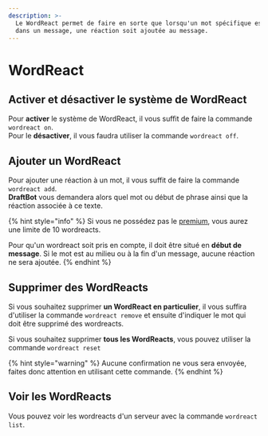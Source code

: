 ```yaml
---
description: >-
  Le WordReact permet de faire en sorte que lorsqu'un mot spécifique est envoyé
  dans un message, une réaction soit ajoutée au message.
---
```


# WordReact

## Activer et désactiver le système de WordReact <a id="on-off"></a>

Pour **activer** le système de WordReact, il vous suffit de faire la commande `wordreact on`.  
Pour le **désactiver**, il vous faudra utiliser la commande `wordreact off`.

## Ajouter un WordReact <a id="add"></a>

Pour ajouter une réaction à un mot, il vous suffit de faire la commande `wordreact add`.  
**DraftBot** vous demandera alors quel mot ou début de phrase ainsi que la réaction associée à ce texte.

{% hint style="info" %}
Si vous ne possédez pas le [premium](https://draftbot.fr/premium), vous aurez une limite de 10 wordreacts.  
  
Pour qu'un wordreact soit pris en compte, il doit être situé en **début de message**. Si le mot est au milieu ou à la fin d'un message, aucune réaction ne sera ajoutée.
{% endhint %}

## Supprimer des WordReacts <a id="delete"></a>

Si vous souhaitez supprimer **un WordReact en particulier**, il vous suffira d'utiliser la commande `wordreact remove` et ensuite d'indiquer le mot qui doit être supprimé des wordreacts.  
  
Si vous souhaitez supprimer **tous les WordReacts**, vous pouvez utiliser la commande `wordreact reset`

{% hint style="warning" %}
Aucune confirmation ne vous sera envoyée, faites donc attention en utilisant cette commande.
{% endhint %}

## Voir les WordReacts  <a id="view"></a>

Vous pouvez voir les wordreacts d'un serveur avec la commande `wordreact list`.




